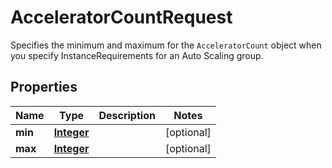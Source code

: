 

# AcceleratorCountRequest

Specifies the minimum and maximum for the <code>AcceleratorCount</code> object when you specify <a>InstanceRequirements</a> for an Auto Scaling group.

## Properties

| Name | Type | Description | Notes |
|------------ | ------------- | ------------- | -------------|
|**min** | [**Integer**](Integer.md) |  |  [optional] |
|**max** | [**Integer**](Integer.md) |  |  [optional] |



